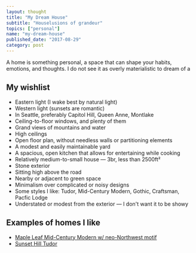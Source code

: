 ```yaml
---
layout: thought
title: "My Dream House"
subtitle: "Houselusions of grandeur"
topics: ["personal"]
name: "my-dream-house"
published_date: "2017-08-29"
category: post
---
```


A home is something personal, a space that can shape your habits, emotions, and
thoughts. I do not see it as overly materialistic to dream of a 

## My wishlist

- Eastern light (I wake best by natural light)
- Western light (sunsets are romantic)
- In Seattle, preferably Capitol Hill, Queen Anne, Montlake
- Ceiling-to-floor windows, and plenty of them
- Grand views of mountains and water
- High ceilings
- Open floor plan, without needless walls or partitioning elements
- A modest and easily maintainable yard
- A spacious, open kitchen that allows for entertaining while cooking
- Relatively medium-to-small house &mdash; 3br, less than 2500ft²
- Stone exterior
- Sitting high above the road
- Nearby or adjacent to green space
- Minimalism over complicated or noisy designs
- Some styles I like: Tudor, Mid-Century Modern, Gothic, Craftsman, Pacfic Lodge
- Understated or modest from the exterior &mdash; I don't want it to be showy

## Examples of homes I like

- [Maple Leaf Mid-Century Modern w/ neo-Northwest motif][maple-leaf-house]
- [Sunset Hill Tudor][sunset-hill-tudor]

[maple-leaf-house]: https://www.trulia.com/homes/Washington/Seattle/sold/116077-1421-NE-106th-St-Seattle-WA-98125
[sunset-hill-tudor]: https://www.redfin.com/WA/Seattle/3521-NW-70th-St-98117/home/290559
